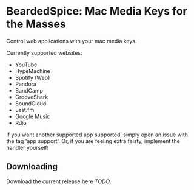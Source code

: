 # BeardedSpice: Mac Media Keys for the Masses
Control web applications with your mac media keys.

Currently supported websites:
- YouTube
- HypeMachine
- Spotify (Web)
- Pandora
- BandCamp
- GrooveShark
- SoundCloud
- Last.fm
- Google Music
- Rdio

If you want another supported app supported, simply open an issue with the tag 'app support'. Or, if you are feeling extra feisty, implement the handler yourself!

## Downloading

Download the current release here *TODO*.


